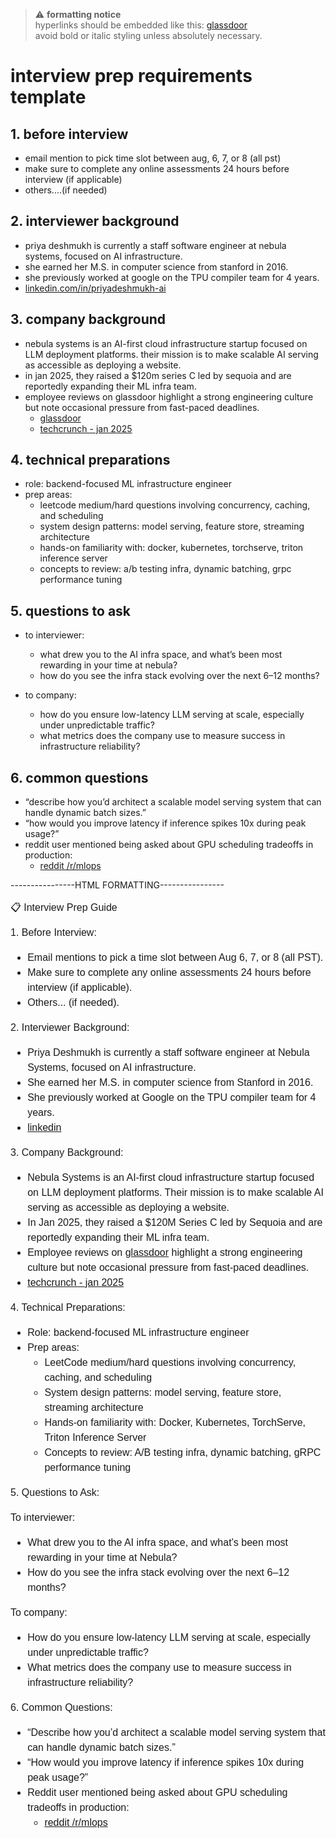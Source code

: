 > ⚠️ **formatting notice**  
> hyperlinks should be embedded like this: [glassdoor](https://www.glassdoor.com)  
> avoid bold or italic styling unless absolutely necessary.

# interview prep requirements template

## 1. before interview

- email mention to pick time slot between aug, 6, 7, or 8 (all pst)  
- make sure to complete any online assessments 24 hours before interview (if applicable)
- others....(if needed)

## 2. interviewer background

- priya deshmukh is currently a staff software engineer at nebula systems, focused on AI infrastructure.  
- she earned her M.S. in computer science from stanford in 2016.  
- she previously worked at google on the TPU compiler team for 4 years.  
- [linkedin.com/in/priyadeshmukh-ai](https://linkedin.com/in/priyadeshmukh-ai)

## 3. company background

- nebula systems is an AI-first cloud infrastructure startup focused on LLM deployment platforms. their mission is to make scalable AI serving as accessible as deploying a website.  
- in jan 2025, they raised a $120m series C led by sequoia and are reportedly expanding their ML infra team.  
- employee reviews on glassdoor highlight a strong engineering culture but note occasional pressure from fast-paced deadlines.  
  - [glassdoor](https://www.glassdoor.com)  
  - [techcrunch - jan 2025](https://techcrunch.com/example)

## 4. technical preparations

- role: backend-focused ML infrastructure engineer  
- prep areas:
  - leetcode medium/hard questions involving concurrency, caching, and scheduling  
  - system design patterns: model serving, feature store, streaming architecture  
  - hands-on familiarity with: docker, kubernetes, torchserve, triton inference server  
  - concepts to review: a/b testing infra, dynamic batching, grpc performance tuning

## 5. questions to ask

- to interviewer:
  - what drew you to the AI infra space, and what’s been most rewarding in your time at nebula?
  - how do you see the infra stack evolving over the next 6–12 months?

- to company:
  - how do you ensure low-latency LLM serving at scale, especially under unpredictable traffic?
  - what metrics does the company use to measure success in infrastructure reliability?

## 6. common questions

- “describe how you’d architect a scalable model serving system that can handle dynamic batch sizes.”  
- “how would you improve latency if inference spikes 10x during peak usage?”  
- reddit user mentioned being asked about GPU scheduling tradeoffs in production:  
  - [reddit /r/mlops](https://www.reddit.com/r/mlops/comments/example_gpu_serving)



----------------HTML FORMATTING----------------
<div style="font-family: sans-serif; font-size: 16px; line-height: 1.5;">
  <p>📋 Interview Prep Guide</p>

  <p>1. Before Interview:</p>
  <ul>
    <li>Email mentions to pick a time slot between Aug 6, 7, or 8 (all PST).</li>
    <li>Make sure to complete any online assessments 24 hours before interview (if applicable).</li>
    <li>Others... (if needed).</li>
  </ul>

  <p>2. Interviewer Background:</p>
  <ul>
    <li>Priya Deshmukh is currently a staff software engineer at Nebula Systems, focused on AI infrastructure.</li>
    <li>She earned her M.S. in computer science from Stanford in 2016.</li>
    <li>She previously worked at Google on the TPU compiler team for 4 years.</li>
    <li><a href="https://linkedin.com/in/priyadeshmukh-ai" target="_blank">linkedin</a></li>
  </ul>

  <p>3. Company Background:</p>
  <ul>
    <li>Nebula Systems is an AI-first cloud infrastructure startup focused on LLM deployment platforms. Their mission is to make scalable AI serving as accessible as deploying a website.</li>
    <li>In Jan 2025, they raised a $120M Series C led by Sequoia and are reportedly expanding their ML infra team.</li>
    <li>Employee reviews on <a href="https://www.glassdoor.com" target="_blank">glassdoor</a> highlight a strong engineering culture but note occasional pressure from fast-paced deadlines.</li>
    <li><a href="https://techcrunch.com/example" target="_blank">techcrunch - jan 2025</a></li>
  </ul>

  <p>4. Technical Preparations:</p>
  <ul>
    <li>Role: backend-focused ML infrastructure engineer</li>
    <li>Prep areas:
      <ul>
        <li>LeetCode medium/hard questions involving concurrency, caching, and scheduling</li>
        <li>System design patterns: model serving, feature store, streaming architecture</li>
        <li>Hands-on familiarity with: Docker, Kubernetes, TorchServe, Triton Inference Server</li>
        <li>Concepts to review: A/B testing infra, dynamic batching, gRPC performance tuning</li>
      </ul>
    </li>
  </ul>

  <p>5. Questions to Ask:</p>
  <p>To interviewer:</p>
  <ul>
    <li>What drew you to the AI infra space, and what’s been most rewarding in your time at Nebula?</li>
    <li>How do you see the infra stack evolving over the next 6–12 months?</li>
  </ul>
  <p>To company:</p>
  <ul>
    <li>How do you ensure low-latency LLM serving at scale, especially under unpredictable traffic?</li>
    <li>What metrics does the company use to measure success in infrastructure reliability?</li>
  </ul>

  <p>6. Common Questions:</p>
  <ul>
    <li>“Describe how you’d architect a scalable model serving system that can handle dynamic batch sizes.”</li>
    <li>“How would you improve latency if inference spikes 10x during peak usage?”</li>
    <li>Reddit user mentioned being asked about GPU scheduling tradeoffs in production:
      <ul>
        <li><a href="https://www.reddit.com/r/mlops/comments/example_gpu_serving" target="_blank">reddit /r/mlops</a></li>
      </ul>
    </li>
  </ul>
</div>
